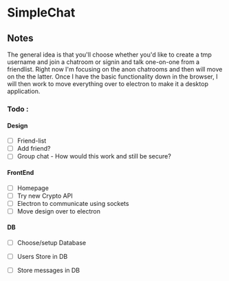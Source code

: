 # SimpleChat

## Notes

The general idea is that you'll choose whether you'd like to create a tmp username and join a chatroom or signin and talk one-on-one from a friendlist. Right now I'm focusing on the anon chatrooms and then will move on the the latter. Once I have the basic functionality down in the browser, I will then work to move everything over to electron to make it a desktop application. 

### Todo :

#### Design
- [ ] Friend-list
- [ ] Add friend?
- [ ] Group chat - How would this work and still be secure?

#### FrontEnd
- [ ] Homepage
- [ ] Try new Crypto API
- [ ] Electron to communicate using sockets
- [ ] Move design over to electron

#### DB
- [ ] Choose/setup Database
- [ ] Users Store in DB
- [ ] Store messages in DB

